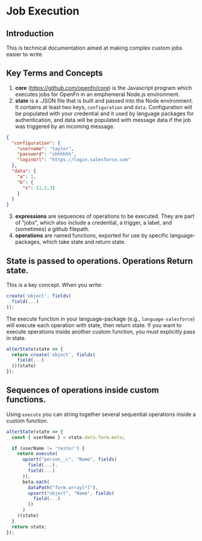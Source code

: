 # Job Execution

## Introduction

This is technical documentation aimed at making complex custom jobs easier to
write.

## Key Terms and Concepts
1. **core** (https://github.com/openfn/core) is the Javascript program which
executes jobs for OpenFn in an emphemeral Node.js environment.
2. **state** is a .JSON file that is built and passed into the Node environment.
It contains at least two keys, `configuration` and `data`. Configuration will be
populated with your credential and it used by language packages for authentication,
and data will be populated with message data if the job was triggered by an
incoming message.
```json
{
  "configuration": {
    "username": "taylor",
    "password": "shhhhhh",
    "loginUrl": "https://login.salesforce.com"
  },
  "data": {
    "a": 1,
    "b": {
      "x": [1,2,3]
    }
  }
}
```
3. **expressions** are sequences of operations to be executed. They are part of
"jobs", which also include a credential, a trigger, a label, and (sometimes) a
github filepath.
4. **operations** are named functions, exported for use by specific
language-packages, which take state and return state.

## State is passed to operations. Operations Return state.

This is a key concept. When you write:
```js
create('object', fields(
  field(...)
));
```
The execute function in your language-package (e.g., `language-salesforce`) will
execute each operation with state, then return state. If you want to execute operations
inside another custom function, you must explicitly pass in state.
```js
alterState(state => {
  return create('object', fields(
    field(...)
  ))(state)
});
```

## Sequences of operations inside custom functions.
Using `execute` you can string together several sequential operations inside a
custom function.
```js
alterState(state => {
  const { userName } = state.data.form.meta;

  if (userName != 'tester') {
    return execute(
      upsert("person__c", "Name", fields(
        field(...),
        field(...)
      )),
      beta.each(
        dataPath("form.array[*]"),
        upsert("object", "Name", fields(
          field(...)
        ))
      )
    )(state)
  }
  return state;
});
```

